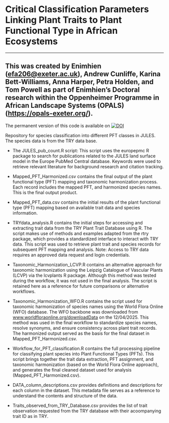 # Critical Classification Parameters Linking Plant Traits to Plant Functional Type in African Ecosystems
---

This was created by Enimhien (efa206@exeter.ac.uk), Andrew Cunliffe, Karina Bett-Williams, Anna Harper, 
Petra Holden, and Tom Powell as part of Enimhien’s Doctoral research within the Oppenheimer Programme in 
African Landscape Systems (OPALS) (https://opals-exeter.org/).
---

The permanent version of this code is available on [![DOI](https://zenodo.org/badge/758078763.svg)](https://doi.org/10.5281/zenodo.16533069)



Repository for species classification into different PFT classes in JULES. 
The species data is from the TRY data base. 

- The JULES_pub_count.R script: This script uses the europepmc R package to search 
for publications related to the JULES land surface model in the Europe PubMed Central 
database. Keywords were used to retrieve relevant literature for background research
and citation tracking.

- Mapped_PFT_Harmonized.csv contains the final output of the plant functional type 
(PFT) mapping and taxonomic harmonization process. Each record includes the mapped 
PFT, and harmonized species names. This is the final output product.

- Mapped_PFT_data.csv contains the initial results of the plant functional type 
(PFT) mapping based on available trait data and species information.

- TRYdata_analysis.R contains the initial steps for accessing and extracting trait
data from the TRY Plant Trait Database using R. The script makes use of methods and
examples adapted from the rtry package, which provides a standardized interface to 
interact with TRY data. This script was used to retrieve plant trait and species 
records for subsequent PFT mapping and analysis. 
  Note: Access to TRY data requires an approved data request and login credentials. 

- Taxonomic_Harmonization_LCVP.R contains an alternative approach for taxonomic 
harmonization using the Leipzig Catalogue of Vascular Plants (LCVP) via the 
lcvplants R package. Although this method was tested during the workflow, it was
not used in the final analysis. The script is retained here as a reference for 
future comparisons or alternative workflows.

- Taxonomic_Harmonization_WFO.R contains the script used for taxonomic harmonization 
of species names using the World Flora Online (WFO) database. The WFO backbone was
downloaded from www.worldfloraonline.org/downloadData on the 12/04/2025.
This method was used in the final workflow to standardize species names, resolve synonyms,
and ensure consistency across plant trait records. The harmonized output served as the basis 
for the final dataset in Mapped_PFT_Harmonized.csv.

- Workflow_for_PFT_classification.R contains the full processing pipeline for classifying
plant species into Plant Functional Types (PFTs). This script brings together the 
trait data extraction, PFT assignment, and taxonomic harmonization (based on the 
World Flora Online approach), and generates the final cleaned dataset used for 
analysis (Mapped_PFT_Harmonized.csv).

- DATA_column_descriptions.csv provides definitions and descriptions for each column 
in the dataset. This metadata file serves as a reference to understand the contents 
and structure of the data.

- Traits_observed_from_TRY_Database.csv provides the list of trait observation requested
from the TRY database with their acoompanying trait ID as in TRY. 
